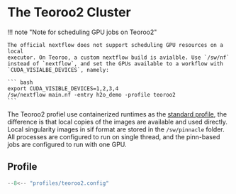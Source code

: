 # The Teoroo2 Cluster

!!! note "Note for scheduling GPU jobs on Teoroo2" 
    
    The official nextflow does not support scheduling GPU resources on a local
    executor. On Teoroo, a custom nextflow build is avialble. Use `/sw/nf` 
    instead of `nextflow`, and set the GPUs available to a workflow with 
    `CUDA_VISIALBE_DEVICES`, namely:
    
    ``` bash
    export CUDA_VISIBLE_DEVICES=1,2,3,4
    /sw/nextflow main.nf -entry h2o_demo -profile teoroo2
    ```

 The Teoroo2 profiel use containerized runtimes as the [standard profile], the
 difference is that local copies of the images are available and used directly.
 Local singularity images in sif format are stored in the `/sw/pinnacle` folder.
 All processes are configured to run on single thread, and the pinn-based jobs
 are configured to run with one GPU.

## Profile

```groovy
--8<-- "profiles/teoroo2.config"
```
 
 [standard profile]: ../overview/#Standard_profile
